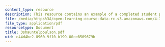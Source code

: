 ```yaml
---
content_type: resource
description: This resource contains an example of a completed student project.
file: /media/https%3A/open-learning-course-data-rc.s3.amazonaws.com/4-301-introduction-to-the-visual-arts-spring-2007/e44d4be289609f10b19900ee8509679b_3shauntelpoulson.pdf
file_type: application/pdf
resourcetype: Document
title: 3shauntelpoulson.pdf
uid: e44d4be2-8960-9f10-b199-00ee8509679b
---
```


